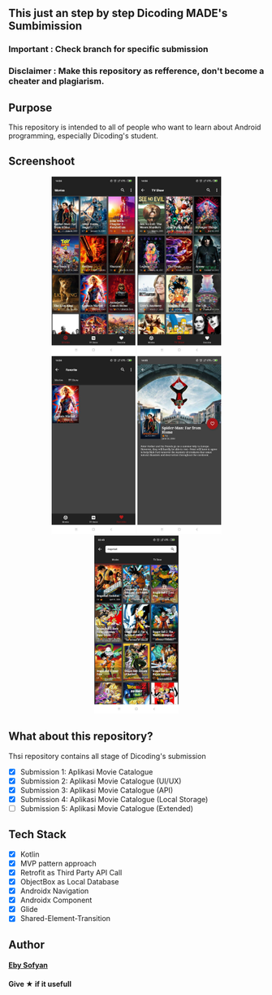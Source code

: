 ## This just an step by step Dicoding MADE's Sumbimission
### Important : Check branch for specific submission
### Disclaimer : Make this repository as refference, don't become a cheater and plagiarism.


## Purpose
This repository is intended to all of people who want to learn about Android programming, especially Dicoding's student.


## Screenshoot
<p align="center">
<img width="auto" height="350" src="./1.jpg">
<img width="auto" height="350" src="./2.jpg">
<img width="auto" height="350" src="./3.jpg">
<img width="auto" height="350" src="./4.jpg">
<img width="auto" height="350" src="./5.jpg">
</p>

## What about this repository?
Thsi repository contains all stage of Dicoding's submission
- [x] Submission 1: Aplikasi Movie Catalogue
- [x] Submission 2: Aplikasi Movie Catalogue (UI/UX)
- [x] Submission 3: Aplikasi Movie Catalogue (API)
- [x] Submission 4: Aplikasi Movie Catalogue (Local Storage)
- [ ] Submission 5: Aplikasi Movie Catalogue (Extended)

## Tech Stack
- [x] Kotlin
- [x] MVP pattern approach
- [x] Retrofit as Third Party API Call
- [x] ObjectBox as Local Database
- [x] Androidx Navigation
- [x] Androidx Component
- [x] Glide
- [x] Shared-Element-Transition

## Author
#### <a href="https://linkedin.com/in/ebysofyan">Eby Sofyan</a>

#### Give ★ if it usefull
